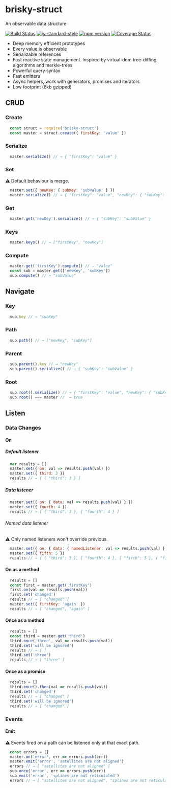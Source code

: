 # brisky-struct
An observable data structure

[![Build Status](https://travis-ci.org/vigour-io/brisky-struct.svg?branch=master)](https://travis-ci.org/vigour-io/brisky-struct)
[![js-standard-style](https://img.shields.io/badge/code%20style-standard-brightgreen.svg)](http://standardjs.com/)
[![npm version](https://badge.fury.io/js/brisky-struct.svg)](https://badge.fury.io/js/brisky-struct)
[![Coverage Status](https://coveralls.io/repos/github/vigour-io/brisky-struct/badge.svg?branch=master)](https://coveralls.io/github/vigour-io/brisky-struct?branch=master)

- Deep memory efficient prototypes
- Every value is observable
- Serializable references
- Fast reactive state management. Inspired by virtual-dom tree-diffing algorithms and merkle-trees
- Powerful query syntax
- Fast emitters
- Async helpers, work with generators, promises and iterators
- Low footprint (6kb gzipped)

## CRUD

### Create

```js
  const struct = require('brisky-struct')
  const master = struct.create({ firstKey: 'value' })
```

### Serialize

```js
  master.serialize() // → { "firstKey": "value" }
```

### Set

⚠ Default behaviour is merge.

```js
  master.set({ newKey: { subKey: 'subValue' } })
  master.serialize() // → { "firstKey": "value", "newKey": { "subKey": "subValue" } }
```

### Get

```js
  master.get('newKey').serialize() // → { "subKey": "subValue" }
```

### Keys

```js
  master.keys() // → ["firstKey", "newKey"]
```

### Compute

```js
  master.get('firstKey').compute() // → "value"
  const sub = master.get(['newKey', 'subKey'])
  sub.compute() // → "subValue"
```

## Navigate

### Key

```js
  sub.key // → "subKey"
```

### Path

```js
  sub.path() // → ["newKey", "subKey"]
```

### Parent

```js
  sub.parent().key // → "newKey"
  sub.parent().serialize() // → { "subKey": "subValue" }
```

### Root

```js
  sub.root().serialize() // → { "firstKey": "value", "newKey": { "subKey": "subValue" } }
  sub.root() === master //  → true
```

## Listen

### Data Changes

#### On

##### Default listener

```js
  var results = []
  master.set({ on: val => results.push(val) })
  master.set({ third: 3 })
  results // → [ { "third": 3 } ]
```

##### Data listener

```js
  master.set({ on: { data: val => results.push(val) } })
  master.set({ fourth: 4 })
  results // → [ { "third": 3 }, { "fourth": 4 } ]
```

###### Named data listener

⚠ Only named listeners won't override previous.

```js
  master.set({ on: { data: { namedListener: val => results.push(val) } } })
  master.set({ fifth: 5 })
  results // → [ { "third": 3 }, { "fourth": 4 }, { "fifth": 5 }, { "fifth": 5 } ]
```

#### On as a method

```js
  results = []
  const first = master.get('firstKey')
  first.on(val => results.push(val))
  first.set('changed')
  results // → [ "changed" ]
  master.set({ firstKey: 'again' })
  results // → [ "changed", "again" ]
```

#### Once as a method

```js
  results = []
  const third = master.get('third')
  third.once('three', val => results.push(val))
  third.set('will be ignored')
  results // → [ ]
  third.set('three')
  results // → [ "three" ]
```

#### Once as a promise

```js
  results = []
  third.once().then(val => results.push(val))
  third.set('changed')
  results // → [ "changed" ]
  third.set('will be ignored')
  results // → [ "changed" ]
```

### Events

#### Emit

⚠ Events fired on a path can be listened only at that exact path.
```js
  const errors = []
  master.on('error', err => errors.push(err))
  master.emit('error', 'satellites are not aligned')
  errors // → [ "satellites are not aligned" ]
  sub.once('error', err => errors.push(err))
  sub.emit('error', 'splines are not reticulated')
  errors // → [ "satellites are not aligned", "splines are not reticulated" ]
```
